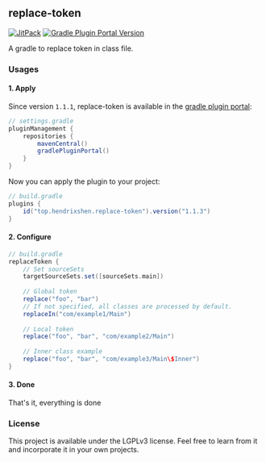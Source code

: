 ## replace-token

[![JitPack](https://img.shields.io/jitpack/version/com.github.hendrix-shen/replace-token?style=flat-square)](https://jitpack.io/#Hendrix-Shen/replace-token)
[![Gradle Plugin Portal Version](https://img.shields.io/gradle-plugin-portal/v/top.hendrixshen.replace-token?style=flat-square)](https://plugins.gradle.org/plugin/top.hendrixshen.replace-token)

A gradle to replace token in class file.

### Usages

#### 1. Apply

Since version `1.1.1`, replace-token is available in the [gradle plugin portal](https://plugins.gradle.org/plugin/top.hendrixshen.replace-token):

```groovy
// settings.gradle
pluginManagement {
    repositories {
        mavenCentral()
        gradlePluginPortal()
    }
}
```

Now you can apply the plugin to your project:

```groovy
// build.gradle
plugins {
    id("top.hendrixshen.replace-token").version("1.1.3")
}
```

#### 2. Configure

```groovy
// build.gradle
replaceToken {
    // Set sourceSets
    targetSourceSets.set([sourceSets.main])
    
    // Global token
    replace("foo", "bar")
    // If not specified, all classes are processed by default.
    replaceIn("com/example1/Main")
    
    // Local token
    replace("foo", "bar", "com/example2/Main")
    
    // Inner class example
    replace("foo", "bar", "com/example3/Main\$Inner")
}
```

#### 3. Done

That's it, everything is done

### License

This project is available under the LGPLv3 license. Feel free to learn from it and incorporate it in your own projects.
